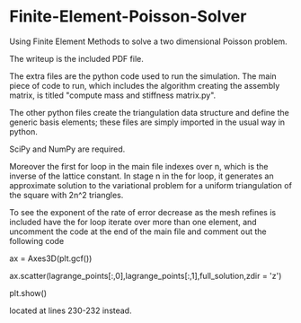 # Finite-Element-Poisson-Solver
Using Finite Element Methods to solve a two dimensional Poisson problem.

The writeup is the included PDF file. 

The extra files are the python code used to run the simulation. The main piece of code to run, which includes the algorithm creating the assembly matrix, is titled "compute mass and stiffness matrix.py".

The other python files create the triangulation data structure and define the generic basis elements; these files are simply imported in the usual way in python.

SciPy and NumPy are required.

Moreover the first for loop in the main file indexes over n, which is the inverse of the lattice constant. In stage n
in the for loop, it generates an approximate solution to the variational problem for a uniform triangulation of the square with 2n^2 triangles.

To see the exponent of the rate of error decrease as the mesh refines is included have the for loop iterate over more than one element, and uncomment the code at the end of the main file and comment out the following code

ax = Axes3D(plt.gcf())

ax.scatter(lagrange_points[:,0],lagrange_points[:,1],full_solution,zdir = 'z')

plt.show()

located at lines 230-232 instead.

